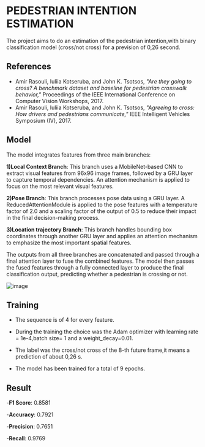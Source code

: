 # PEDESTRIAN INTENTION ESTIMATION
The project aims to do an estimation of the pedestrian intention,with binary classification model (cross/not cross) for a prevision of 0,26 second.

## References

- Amir Rasouli, Iuliia Kotseruba, and John K. Tsotsos, *"Are they going to cross? A benchmark dataset and baseline for pedestrian crosswalk behavior,"* Proceedings of the IEEE International Conference on Computer Vision Workshops, 2017.
- Amir Rasouli, Iuliia Kotseruba, and John K. Tsotsos, *"Agreeing to cross: How drivers and pedestrians communicate,"* IEEE Intelligent Vehicles Symposium (IV), 2017.

## Model

The model integrates features from three main branches:

**1)Local Context Branch**: This branch uses a MobileNet-based CNN to extract visual features from 96x96 image frames, followed by a GRU layer to capture temporal dependencies. An attention mechanism is applied to focus on the most relevant visual features.

**2)Pose Branch**: This branch processes pose data using a GRU layer. A ReducedAttentionModule is applied to the pose features with a temperature factor of 2.0 and a scaling factor of the output of 0.5 to reduce their impact in the final decision-making process.

**3)Location trajectory Branch**: This branch handles bounding box coordinates through another GRU layer and applies an attention mechanism to emphasize the most important spatial features.

The outputs from all three branches are concatenated and passed through a final attention layer to fuse the combined features. The model then passes the fused features through a fully connected layer to produce the final classification output, predicting whether a pedestrian is crossing or not.

![image](https://github.com/user-attachments/assets/aeed1dd7-1a41-4c02-8198-b7c6a38825f6)

## Training

- The sequence is of 4 for every feature.​

- During the training the choice was the Adam optimizer with learning rate = 1e-4,batch size= 1 and a weight_decay=0.01.​

- The label was the cross/not cross of the 8-th future frame,it means a prediction of about 0,26 s.​

- The model has been trained for a total of 9 epochs.

## Result

-**F1 Score**: 0.8581​

-**Accuracy**: 0.7921​

-**Precision**: 0.7651​

-**Recall**: 0.9769
